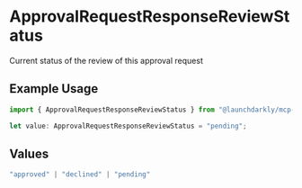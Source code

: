 # ApprovalRequestResponseReviewStatus

Current status of the review of this approval request

## Example Usage

```typescript
import { ApprovalRequestResponseReviewStatus } from "@launchdarkly/mcp-server";

let value: ApprovalRequestResponseReviewStatus = "pending";
```

## Values

```typescript
"approved" | "declined" | "pending"
```